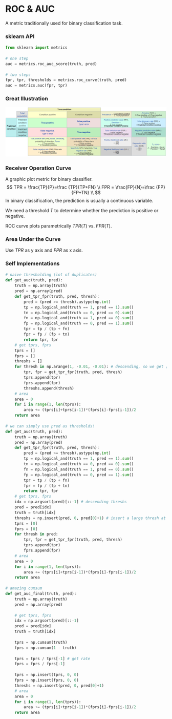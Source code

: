 # ROC & AUC

A metric traditionally used for binary classification task.



### sklearn API

```python
from sklearn import metrics

# one step
auc = metrics.roc_auc_score(truth, pred)

# two steps
fpr, tpr, thresholds = metrics.roc_curve(truth, pred)
auc = metrics.auc(fpr, tpr)
```



### Great Illustration

![image-20200717212241528](roc_auc_understand.assets/image-20200717212241528.png)



### Receiver Operation Curve

A graphic plot metric for binary classifier.
$$
TPR = \frac{TP}{P}=\frac {TP}{TP+FN} \\
FPR = \frac{FP}{N}=\frac {FP}{FP+TN} \\
$$
In binary classification, the prediction is usually a continuous variable. 

We need a threshold $T$ to determine whether the prediction is positive or negative.

ROC curve plots parametrically $TPR(T)$ vs. $FPR(T)$.



### Area Under the Curve

Use $TPR$ as y axis and $FPR$ as x axis.



### Self Implementations

```python
# naive thresholding (lot of duplicates)
def get_auc(truth, pred):
	truth = np.array(truth)
    pred = np.array(pred)
    def get_tpr_fpr(truth, pred, thresh):
    	pred = (pred >= thresh).astype(np.int)
        tp = np.logical_and(truth == 1, pred == 1).sum()
        tn = np.logical_and(truth == 0, pred == 0).sum()
        fn = np.logical_and(truth == 1, pred == 0).sum()
        fp = np.logical_and(truth == 0, pred == 1).sum()
        tpr = tp / (tp + fn)
        fpr = fp / (fp + tn)
        return tpr, fpr
    # get tprs, fprs
    tprs = []
    fprs = []
    threshs = []
    for thresh in np.arange(1, -0.01, -0.01): # descending, so we get [0,0] to [1,1]
    	tpr, fpr = get_tpr_fpr(truth, pred, thresh)
        tprs.append(tpr)
        fprs.append(fpr)
        threshs.append(thresh)
    # area
    area = 0
    for i in range(1, len(tprs)):
    	area += (tprs[i]+tprs[i-1])*(fprs[i]-fprs[i-1])/2
    return area

# we can simply use pred as thresholds!
def get_auc(truth, pred):
	truth = np.array(truth)
    pred = np.array(pred)
    def get_tpr_fpr(truth, pred, thresh):
    	pred = (pred >= thresh).astype(np.int)
        tp = np.logical_and(truth == 1, pred == 1).sum()
        tn = np.logical_and(truth == 0, pred == 0).sum()
        fn = np.logical_and(truth == 1, pred == 0).sum()
        fp = np.logical_and(truth == 0, pred == 1).sum()
        tpr = tp / (tp + fn)
        fpr = fp / (fp + tn)
        return tpr, fpr
    # get tprs, fprs
    idx = np.argsort(pred)[::-1] # descending threshs
    pred = pred[idx]
    truth = truth[idx]
    threshs = np.insert(pred, 0, pred[0]+1) # insert a large thresh at beginning to get [0,0]
    tprs = [0]
    fprs = [0]
    for thresh in pred:
    	tpr, fpr = get_tpr_fpr(truth, pred, thresh)
        tprs.append(tpr)
        fprs.append(fpr)
    # area
    area = 0
    for i in range(1, len(tprs)):
    	area += (tprs[i]+tprs[i-1])*(fprs[i]-fprs[i-1])/2
    return area

# amazing cumsum
def get_auc_final(truth, pred):
	truth = np.array(truth)
    pred = np.array(pred)

    # get tprs, fprs
    idx = np.argsort(pred)[::-1]
    pred = pred[idx]
    truth = truth[idx]

    tprs = np.cumsum(truth)
    fprs = np.cumsum(1 - truth)
    
    tprs = tprs / tprs[-1] # get rate
    fprs = fprs / fprs[-1]
    
    tprs = np.insert(tprs, 0, 0)
    fprs = np.insert(fprs, 0, 0)
    threshs = np.insert(pred, 0, pred[0]+1)
    # area
    area = 0
    for i in range(1, len(tprs)):
    	area += (tprs[i]+tprs[i-1])*(fprs[i]-fprs[i-1])/2
    return area
```

